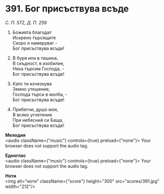 # 391. Бог присъствува всъде

_С. П. 572, Д. П. 259_

1. Божията благодат  
Искрено търсящите  
Скоро я намеруват -  
Бог присъствува всъде!

2. В буря или в тишина,  
В скъдност, в изобилие,  
Нека търсим Господа, -  
Бог присъствува всъде!

3. Като ти изчезнува  
Земно утешение,  
Господа търси в молба, -  
Бог присъствува всъде!

4. Прибегни, душо моя,  
В всяко угнетение  
При небесний си Баща,  
Бог присъствува всъде!

**Мелодия**  
<audio className={"music"} controls={true} preload={"none"}>
    <source src="mp3/391.mp3" type="audio/mpeg"/>
    Your browser does not support the audio tag.
</audio>

**Едноглас**  
<audio className={"music"} controls={true} preload={"none"}>
    <source src="transp/391.mp3" type="audio/mpeg"/>
    Your browser does not support the audio tag.
</audio>

**Ноти**  
<img alt="ноти" className={"score"} height="300" src="scores/391.jpg" width="212"/>
